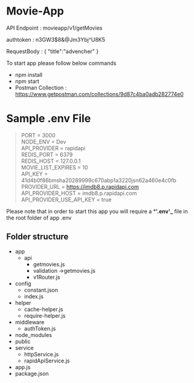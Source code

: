 # Movie-App






API Endpoint : movieapp/v1/getMovies

authtoken : n3GW3$8&@Jm3Ybj^U8K5

RequestBody : 
{
    "title":"advencher"
}


To start app please follow below commands

 * npm install
 * npm start
 * Postman Collection : https://www.getpostman.com/collections/9d87c4ba0adb282774e0



# Sample .env File
> PORT = 3000 <br/>
> NODE_ENV = Dev <br/>
> API_PROVIDER = rapidapi <br/>
> REDIS_PORT = 6379 <br/>
> REDIS_HOST = 127.0.0.1 <br/>
> MOVIE_LIST_EXPIRES = 10 <br/>
> API_KEY = 41d4b0f86bmsha20289999c670abp1a3220jsn62a460e4c0fb <br/>
> PROVIDER_URL = https://imdb8.p.rapidapi.com <br/>
> API_PROVIDER_HOST = imdb8.p.rapidapi.com <br/>
> API_PROVIDER_USE_API_KEY = true <br/>

Please note that in order to start this app you will require a ***'.env'_** file in the root folder of app
.env


## Folder structure
* app
    * api 
      * getmovies.js
      * validation ->getmovies.js
      * v1Router.js
* config
     * constant.json
     * index.js
* helper
     * cache-helper.js
     * require-helper.js
* middleware
     * authToken.js
* node_modules
* public
* service
    * httpService.js
    * rapidApiService.js
* app.js
* package.json
